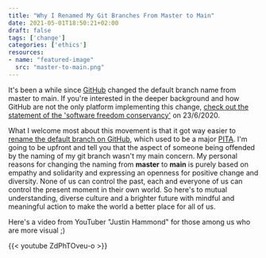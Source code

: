 ```yaml
---
title: "Why I Renamed My Git Branches From Master to Main"
date: 2021-05-01T18:50:21+02:00
draft: false
tags: ['change']
categories: ['ethics']
resources:
- name: "featured-image"
  src: "master-to-main.png"
---
```


It's been a while since [GitHub](https://github.com) changed the default branch name from master to main. If you're interested in the deeper background and how GitHub are not the only platform implementing this change, [check out the statement of the 'software freedom conservancy'](https://sfconservancy.org/news/2020/jun/23/gitbranchname/) on 23/6/2020.

What I welcome most about this movement is that it got way easier to [rename the default branch on GitHub](https://github.com/github/renaming), which used to be a major [PITA](https://www.urbandictionary.com/define.php?term=pita). I'm going to be upfront and tell you that the aspect of someone being offended by the naming of my git branch wasn't my main concern. My personal reasons for changing the naming from **master** to **main** is purely based on empathy and solidarity and expressing an openness for positive change and diversity. None of us can control the past, each and everyone of us can control the present moment in their own world. So here's to mutual understanding, diverse culture and a brighter future with mindful and meaningful action to make the world a better place for all of us.

Here's a video from YouTuber "Justin Hammond" for those among us who are more visual ;)

{{< youtube ZdPhTOveu-o >}}
